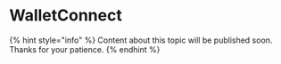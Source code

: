 # WalletConnect

{% hint style="info" %}
Content about this topic will be published soon. Thanks for your patience.
{% endhint %}
